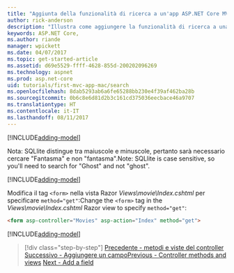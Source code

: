 ```yaml
---
title: "Aggiunta della funzionalità di ricerca a un'app ASP.NET Core MVC"
author: rick-anderson
description: "Illustra come aggiungere la funzionalità di ricerca a una semplice app ASP.NET Core MVC"
keywords: ASP.NET Core,
ms.author: riande
manager: wpickett
ms.date: 04/07/2017
ms.topic: get-started-article
ms.assetid: d69e5529-ffff-4628-855d-200202096269
ms.technology: aspnet
ms.prod: asp.net-core
uid: tutorials/first-mvc-app-mac/search
ms.openlocfilehash: 8dab5293ab6a6fe65288bb230e4f39af462ba28b
ms.sourcegitcommit: 0b6c8e6d81d2b3c161cd375036eecbace46a9707
ms.translationtype: HT
ms.contentlocale: it-IT
ms.lasthandoff: 08/11/2017
---
```

[!INCLUDE[adding-model](../../includes/mvc-intro/search1.md)]

<span data-ttu-id="e0e2e-104">Nota: SQLlite distingue tra maiuscole e minuscole, pertanto sarà necessario cercare "Fantasma" e non "fantasma".</span><span class="sxs-lookup"><span data-stu-id="e0e2e-104">Note: SQLlite is case sensitive, so you'll need to search for "Ghost" and not "ghost".</span></span>

[!INCLUDE[adding-model](../../includes/mvc-intro/search2.md)]

<span data-ttu-id="e0e2e-105">Modifica il tag `<form>` nella vista Razor *Views\movie\Index.cshtml* per specificare `method="get"`:</span><span class="sxs-lookup"><span data-stu-id="e0e2e-105">Change the `<form>` tag in the *Views\movie\Index.cshtml* Razor view to specify `method="get"`:</span></span>

```html
<form asp-controller="Movies" asp-action="Index" method="get">
```

[!INCLUDE[adding-model](../../includes/mvc-intro/search3.md)]

>[!div class="step-by-step"]
<span data-ttu-id="e0e2e-106">[Precedente - metodi e viste del controller](controller-methods-views.md)
[Successivo - Aggiungere un campo](new-field.md)</span><span class="sxs-lookup"><span data-stu-id="e0e2e-106">[Previous - Controller methods and views](controller-methods-views.md)
[Next - Add a field](new-field.md)</span></span>
